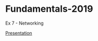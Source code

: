 # Fundamentals-2019
Ex 7 - Networking

[Presentation][1]

[1]: https://drive.google.com/open?id=1M1BBpfXrO-iA36MYpQHnxwHy-LsTaGo-EicF-7Ktnso
